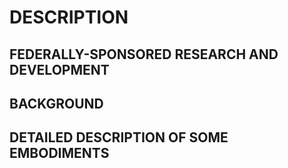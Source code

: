 # DESCRIPTION

## FEDERALLY-SPONSORED RESEARCH AND DEVELOPMENT

## BACKGROUND

## DETAILED DESCRIPTION OF SOME EMBODIMENTS

